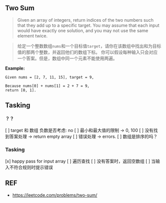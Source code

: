 ## Two Sum

> Given an array of integers, return indices of the two numbers such that they add up to a specific target.
> You may assume that each input would have exactly one solution, and you may not use the same element twice.

> 给定一个整数数组`nums`和一个目标值`target`，请你在该数组中找出和为目标值的那两个整数，并返回他们的数组下标。
> 你可以假设每种输入只会对应一个答案。但是，数组中同一个元素不能使用两遍。

**Example:**

```
Given nums = [2, 7, 11, 15], target = 9,

Because nums[0] + nums[1] = 2 + 7 = 9,
return [0, 1].
```

## Tasking

#### ？？

[ ] target 和 数组 负数是否考虑: no
[ ] 最小和最大值的限制 -> 0, 100
[ ] 没有找到答案处理 -> return empty array
[ ] 错误处理 -> errors.
[ ] 数组是排序的吗？

### Tasking

[x] happy pass for input array
[ ] 遍历查找
[ ] 没有答案时，返回空数组
[ ] 当输入不符合规则时提示错误

## REF

- https://leetcode.com/problems/two-sum/
